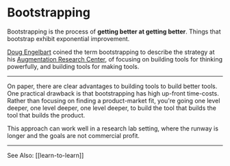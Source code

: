 # Bootstrapping

Bootstrapping is the process of **getting better at getting better**. Things that bootstrap exhibit exponential improvement.

[Doug Engelbart](https://en.wikipedia.org/wiki/Douglas_Engelbart) coined the term bootstrapping to describe the strategy at his [Augmentation Research Center](https://en.wikipedia.org/wiki/Augmentation_Research_Center), of focusing on building tools for thinking powerfully, and building tools for making tools.

---

On paper, there are clear advantages to building tools to build better tools. One practical drawback is that bootstrapping has high up-front time-costs. Rather than focusing on finding a product-market fit, you're going one level deeper, one level deeper, one level deeper, to build the tool that builds the tool that builds the product.

This approach can work well in a research lab setting, where the runway is longer and the goals are not commercial profit.

---

See Also: [[learn-to-learn]]